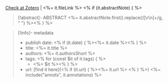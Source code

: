 [Check at Zotero](<%= it.backlink %>) | <%= it.fileLink %>
<% if (it.abstractNote) { %>
> [!abstract]- ABSTRACT
> <%= it.abstractNote.first().replace(/[\r\n]+/g, " ") %><% } %>

> [!info]- metadata
> - publish date: <% if (it.date) { %><%= it.date %><% } %>
> - title: <%= it.title %>
> - authors: <%= it.authorsShort %>
> - tags: <% for (const $it of it.tags) { %>
> 	- <%= $it %><% } %>
> - url: [find it here](<% if (it.url) { %><%= it.url %> <% } %>)
<%~ include("annots", it.annotations) %>